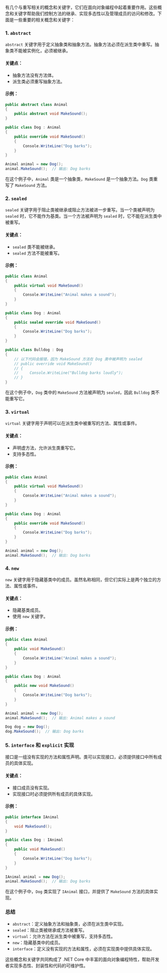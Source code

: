 有几个与重写相关的概念和关键字，它们在面向对象编程中起着重要作用。这些概念和关键字帮助我们控制方法的继承、实现多态性以及管理成员的访问和修改。下面是一些重要的相关概念和关键字：

### 1. `abstract`

`abstract` 关键字用于定义抽象类和抽象方法。抽象方法必须在派生类中重写。抽象类不能被实例化，必须被继承。

#### 关键点：
- 抽象方法没有方法体。
- 派生类必须重写抽象方法。

#### 示例：

```csharp
public abstract class Animal
{
    public abstract void MakeSound();
}

public class Dog : Animal
{
    public override void MakeSound()
    {
        Console.WriteLine("Dog barks");
    }
}

Animal animal = new Dog();
animal.MakeSound();  // 输出: Dog barks
```

在这个例子中，`Animal` 类是一个抽象类，`MakeSound` 是一个抽象方法。`Dog` 类重写了 `MakeSound` 方法。

### 2. `sealed`

`sealed` 关键字用于阻止类被继承或阻止方法被进一步重写。当一个类被声明为 `sealed` 时，它不能作为基类。当一个方法被声明为 `sealed` 时，它不能在派生类中被重写。

#### 关键点：
- `sealed` 类不能被继承。
- `sealed` 方法不能被重写。

#### 示例：

```csharp
public class Animal
{
    public virtual void MakeSound()
    {
        Console.WriteLine("Animal makes a sound");
    }
}

public class Dog : Animal
{
    public sealed override void MakeSound()
    {
        Console.WriteLine("Dog barks");
    }
}

public class Bulldog : Dog
{
    // 以下代码会报错，因为 MakeSound 方法在 Dog 类中被声明为 sealed
    // public override void MakeSound()
    // {
    //     Console.WriteLine("Bulldog barks loudly");
    // }
}
```

在这个例子中，`Dog` 类中的 `MakeSound` 方法被声明为 `sealed`，因此 `Bulldog` 类不能重写它。

### 3. `virtual`

`virtual` 关键字用于声明可以在派生类中被重写的方法、属性或事件。

#### 关键点：
- 声明虚方法，允许派生类重写它。
- 支持多态性。

#### 示例：

```csharp
public class Animal
{
    public virtual void MakeSound()
    {
        Console.WriteLine("Animal makes a sound");
    }
}

public class Dog : Animal
{
    public override void MakeSound()
    {
        Console.WriteLine("Dog barks");
    }
}

Animal animal = new Dog();
animal.MakeSound();  // 输出: Dog barks
```

### 4. `new`

`new` 关键字用于隐藏基类中的成员。虽然名称相同，但它们实际上是两个独立的方法、属性或事件。

#### 关键点：
- 隐藏基类成员。
- 使用 `new` 关键字。

#### 示例：

```csharp
public class Animal
{
    public void MakeSound()
    {
        Console.WriteLine("Animal makes a sound");
    }
}

public class Dog : Animal
{
    public new void MakeSound()
    {
        Console.WriteLine("Dog barks");
    }
}

Animal animal = new Dog();
animal.MakeSound();  // 输出: Animal makes a sound

Dog dog = new Dog();
dog.MakeSound();  // 输出: Dog barks
```

### 5. `interface` 和 `explicit` 实现

接口是一组没有实现的方法和属性声明。类可以实现接口，必须提供接口中所有成员的具体实现。

#### 关键点：
- 接口成员没有实现。
- 实现接口时必须提供所有成员的具体实现。

#### 示例：

```csharp
public interface IAnimal
{
    void MakeSound();
}

public class Dog : IAnimal
{
    public void MakeSound()
    {
        Console.WriteLine("Dog barks");
    }
}

IAnimal animal = new Dog();
animal.MakeSound();  // 输出: Dog barks
```

在这个例子中，`Dog` 类实现了 `IAnimal` 接口，并提供了 `MakeSound` 方法的具体实现。

### 总结

- `abstract`：定义抽象方法和抽象类，必须在派生类中实现。
- `sealed`：阻止类被继承或方法被重写。
- `virtual`：允许方法在派生类中被重写，支持多态性。
- `new`：隐藏基类中的成员。
- `interface`：定义没有实现的方法和属性，必须在实现类中提供具体实现。

这些概念和关键字共同构成了 .NET Core 中丰富的面向对象编程特性，帮助开发者实现多态性、封装性和代码的可维护性。